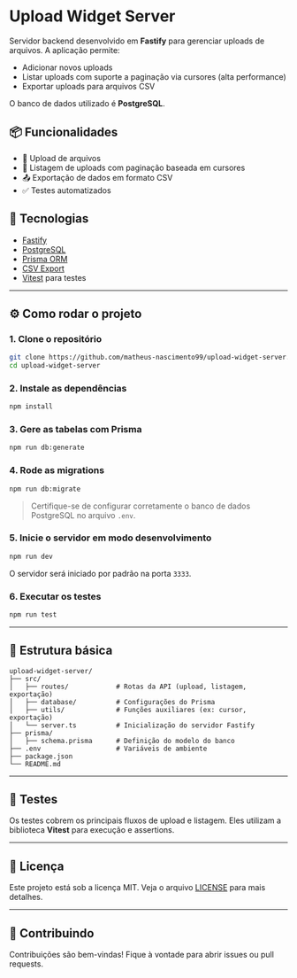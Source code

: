 # Upload Widget Server

Servidor backend desenvolvido em **Fastify** para gerenciar uploads de arquivos. A aplicação permite:

- Adicionar novos uploads
- Listar uploads com suporte a paginação via cursores (alta performance)
- Exportar uploads para arquivos CSV

O banco de dados utilizado é **PostgreSQL**.

## 📦 Funcionalidades

- 📁 Upload de arquivos
- 📄 Listagem de uploads com paginação baseada em cursores
- 📤 Exportação de dados em formato CSV
- ✅ Testes automatizados

## 🚀 Tecnologias

- [Fastify](https://fastify.dev/)
- [PostgreSQL](https://www.postgresql.org/)
- [Prisma ORM](https://www.prisma.io/)
- [CSV Export](https://www.npmjs.com/package/fast-csv)
- [Vitest](https://vitest.dev/) para testes

---

## ⚙️ Como rodar o projeto

### 1. Clone o repositório

```bash
git clone https://github.com/matheus-nascimento99/upload-widget-server.git
cd upload-widget-server
```

### 2. Instale as dependências

```bash
npm install
```

### 3. Gere as tabelas com Prisma

```bash
npm run db:generate
```

### 4. Rode as migrations

```bash
npm run db:migrate
```

> Certifique-se de configurar corretamente o banco de dados PostgreSQL no arquivo `.env`.

### 5. Inicie o servidor em modo desenvolvimento

```bash
npm run dev
```

O servidor será iniciado por padrão na porta `3333`.

### 6. Executar os testes

```bash
npm run test
```

---

## 📁 Estrutura básica

```
upload-widget-server/
├── src/
│   ├── routes/            # Rotas da API (upload, listagem, exportação)
│   ├── database/          # Configurações do Prisma
│   ├── utils/             # Funções auxiliares (ex: cursor, exportação)
│   └── server.ts          # Inicialização do servidor Fastify
├── prisma/
│   ├── schema.prisma      # Definição do modelo do banco
├── .env                   # Variáveis de ambiente
├── package.json
└── README.md
```

---

## 🧪 Testes

Os testes cobrem os principais fluxos de upload e listagem. Eles utilizam a biblioteca **Vitest** para execução e assertions.

---

## 📄 Licença

Este projeto está sob a licença MIT. Veja o arquivo [LICENSE](./LICENSE) para mais detalhes.

---

## 🤝 Contribuindo

Contribuições são bem-vindas! Fique à vontade para abrir issues ou pull requests.
